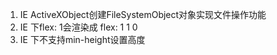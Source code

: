 1. IE ActiveXObject创建FileSystemObject对象实现文件操作功能
2. IE 下flex: 1会渲染成 flex: 1 1 0
3. IE 下不支持min-height设置高度